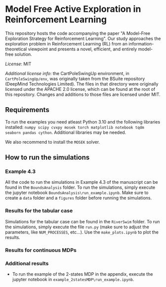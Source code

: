 # Model Free Active Exploration in Reinforcement Learning

This repository hosts the code accompanying the paper "A Model-Free Exploration Strategy for Reinforcement Learning". Our study approaches the exploration problem in Reinforcement Learning (RL) from an information-theoretical viewpoint and presents a novel, efficient, and entirely model-free solution.

*License*: MIT

*Additional license info*: the CartPoleSwingUp environment, in `CartPoleSwingUp/env`, was originally taken from  the BSuite repository (DeepMind Technologies Limited). The files in that directory were originally licensed under the APACHE 2.0 license, which can be found at the root of this repository. Changes and additions to those files are licensed under MIT.

## Requirements

To run the examples you need atleast Python 3.10 and  the following libraries installed: `numpy scipy cvxpy mosek torch matplotlib notebook tqdm seaborn pandas cython`. Additional libraries may be needed. 

We also recommend to install the `MOSEK` solver. 

## How to run the simulations

### Example 4.3

All the code to run the simulations in Example 4.3 of the manuscript can be found in the `BoundsAnalysis` folder. To run the simulations, simply execute the jupyter notebook `BoundsAnalysis\run_example.ipynb`.  Make sure to create a `data` folder and a `figures` folder before running the simulations.

### Results for the tabular case

Simulations for the tabular case can be found in the `RiverSwim` folder. To run the simulations, simply execute the file `run.py` (make sure to adjust the parameters, like `NUM_PROCESSES`, etc...). Use the `make_plots.ipynb` to plot the results.

### Results for continuous MDPs


### Additional results

-  To run the example of the 2-states MDP in the appendix, execute the jupyter notebook in `example_2statesMDP\run_example.ipynb`.